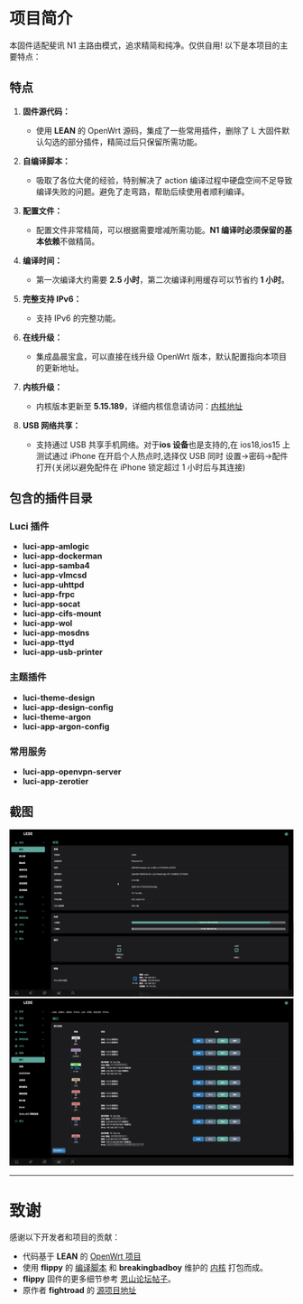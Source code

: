 # 项目简介

本固件适配斐讯 N1 主路由模式，追求精简和纯净。仅供自用! 以下是本项目的主要特点：

## 特点

1. **固件源代码：**

    - 使用 **LEAN** 的 OpenWrt 源码，集成了一些常用插件，删除了 L 大固件默认勾选的部分插件，精简过后只保留所需功能。

2. **自编译脚本：**

    - 吸取了各位大佬的经验，特别解决了 action 编译过程中硬盘空间不足导致编译失败的问题。避免了走弯路，帮助后续使用者顺利编译。

3. **配置文件：**

    - 配置文件非常精简，可以根据需要增减所需功能。**N1 编译时必须保留的基本依赖**不做精简。

4. **编译时间：**

    - 第一次编译大约需要 **2.5 小时**，第二次编译利用缓存可以节省约 **1 小时**。

5. **完整支持 IPv6：**

    - 支持 IPv6 的完整功能。

6. **在线升级：**

    - 集成晶晨宝盒，可以直接在线升级 OpenWrt 版本，默认配置指向本项目的更新地址。

7. **内核升级：**

    - 内核版本更新至 **5.15.189**，详细内核信息请访问：[内核地址](https://github.com/breakingbadboy/OpenWrt/releases/)

8. **USB 网络共享：**
    - 支持通过 USB 共享手机网络。对于**ios 设备**也是支持的,在 ios18,ios15 上测试通过 iPhone 在开启个人热点时,选择仅 USB 同时 设置->密码->配件 打开(关闭以避免配件在 iPhone 锁定超过 1 小时后与其连接)

## 包含的插件目录

### Luci 插件

-   **luci-app-amlogic**
-   **luci-app-dockerman**
-   **luci-app-samba4**
-   **luci-app-vlmcsd**
-   **luci-app-uhttpd**
-   **luci-app-frpc**
-   **luci-app-socat**
-   **luci-app-cifs-mount**
-   **luci-app-wol**
-   **luci-app-mosdns**
-   **luci-app-ttyd**
-   **luci-app-usb-printer**

### 主题插件

-   **luci-theme-design**
-   **luci-app-design-config**
-   **luci-theme-argon**
-   **luci-app-argon-config**

### 常用服务

-   **luci-app-openvpn-server**
-   **luci-app-zerotier**

## 截图

![主页](/images/chrome_ov39v3vv6T.png)
![网络接口](/images/IDVMY33fsO.png)

---

# 致谢

感谢以下开发者和项目的贡献：

-   代码基于 **LEAN** 的 [OpenWrt 项目](https://github.com/coolsnowwolf/lede)
-   使用 **flippy** 的 [编译脚本](https://github.com/unifreq/openwrt_packit) 和 **breakingbadboy** 维护的 [内核](https://github.com/breakingbadboy/OpenWrt/releases/tag/kernel_stable) 打包而成。
-   **flippy** 固件的更多细节参考 [恩山论坛帖子](https://www.right.com.cn/forum/thread-4076037-1-1.html)。
-   原作者 **fightroad** 的 [源项目地址](https://github.com/fightroad/N1-OpenWrt)
